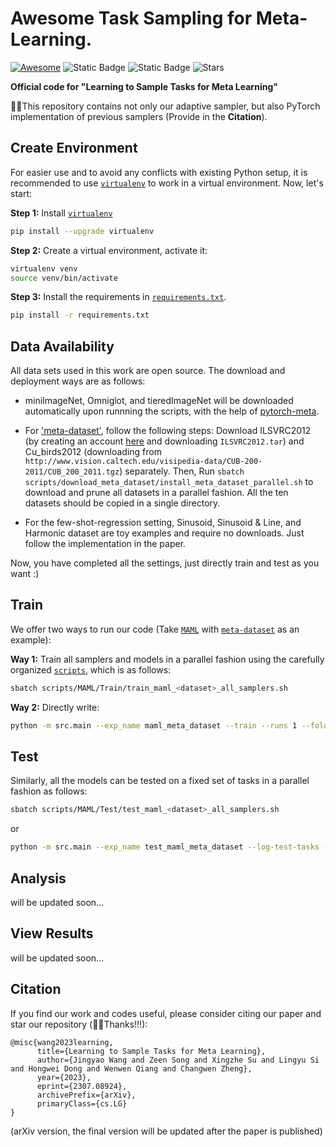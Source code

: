 # Awesome Task Sampling for Meta-Learning. 
[![Awesome](https://awesome.re/badge.svg)](https://awesome.re) 
![Static Badge](https://img.shields.io/badge/Meta_Learning-Task_Sampling-blue)
![Static Badge](https://img.shields.io/badge/to_be_continue-orange)
![Stars](https://img.shields.io/github/stars/WangJingyao07/Adaptive-Sampler)

**Official code for "Learning to Sample Tasks for Meta Learning"**

🥇🌈This repository contains not only our adaptive sampler, but also PyTorch implementation of previous samplers (Provide in the **Citation**). 

## Create Environment

For easier use and to avoid any conflicts with existing Python setup, it is recommended to use [`virtualenv`](https://docs.python-guide.org/dev/virtualenvs/) to work in a virtual environment. Now, let's start:

**Step 1:** Install [`virtualenv`](https://docs.python-guide.org/dev/virtualenvs/)

```bash
pip install --upgrade virtualenv
```

**Step 2:** Create a virtual environment, activate it:

```bash
virtualenv venv
source venv/bin/activate
```

**Step 3:** Install the requirements in [`requirements.txt`](requirements.txt).

```bash
pip install -r requirements.txt
```

## Data Availability

All data sets used in this work are open source. The download and deployment ways are as follows:
​
* miniImageNet, Omniglot, and tieredImageNet will be downloaded automatically upon runnning the scripts, with the help of [pytorch-meta](https://github.com/tristandeleu/pytorch-meta).

* For ['meta-dataset'](https://github.com/google-research/meta-dataset/blob/e95c50658e4260b2ede08ede1129827b08477f1a/prepare_all_datasets.sh), follow the following steps: Download ILSVRC2012 (by creating an account [here](https://image-net.org/challenges/LSVRC/2012/index.php) and downloading `ILSVRC2012.tar`) and Cu_birds2012 (downloading from `http://www.vision.caltech.edu/visipedia-data/CUB-200-2011/CUB_200_2011.tgz`) separately. Then, Run `sbatch scripts/download_meta_dataset/install_meta_dataset_parallel.sh` to download and prune all datasets in a parallel fashion. All the ten datasets should be copied in a single directory.

* For the few-shot-regression setting, Sinusoid, Sinusoid & Line, and Harmonic dataset are toy examples and require no downloads. Just follow the implementation in the paper.

Now, you have completed all the settings, just directly train and test as you want :)


## Train

We offer two ways to run our code (Take [`MAML`](scripts/MAML) with [`meta-dataset`](scripts/MAML/Train/train_maml_metadataset_all_samplers.sh) as an example):

**Way 1:** Train all samplers and models in a parallel fashion using the carefully organized [`scripts`](scripts), which is as follows:

```bash
sbatch scripts/MAML/Train/train_maml_<dataset>_all_samplers.sh
```

**Way 2:** Directly write:

```bash
python -m src.main --exp_name maml_meta_dataset --train --runs 1 --folder $SLURM_TMPDIR/records --task_sampler $SLURM_ARRAY_TASK_ID --dataset meta_dataset --num-ways 5 --num-shots 1 --use-cuda --num-steps 5 --step-size 0.4 --meta-lr 0.001 --batch-size 16 --num-workers 0 --num-epochs 150 --num-adaptation-steps 5 --output-folder ./config/maml_meta_dataset_try_3/$SLURM_ARRAY_TASK_ID/
```

## Test

Similarly, all the models can be tested on a fixed set of tasks in a parallel fashion as follows:

```bash
sbatch scripts/MAML/Test/test_maml_<dataset>_all_samplers.sh
```

or

```bash
python -m src.main --exp_name test_maml_meta_dataset --log-test-tasks --runs 1 --folder $SLURM_TMPDIR/records --task_sampler $SLURM_ARRAY_TASK_ID --dataset meta_dataset --num-ways 5 --num-shots 1 --use-cuda --num-steps 5 --step-size 0.4 --meta-lr 0.001 --batch-size 1 --num-workers 0 --num-epochs 150 --output-folder ./config/maml_meta_dataset_try_2/$SLURM_ARRAY_TASK_ID/
```

## Analysis

will be updated soon...

## View Results

will be updated soon...


## Citation
If you find our work and codes useful, please consider citing our paper and star our repository (🥰🎉Thanks!!!):
```
@misc{wang2023learning,
      title={Learning to Sample Tasks for Meta Learning}, 
      author={Jingyao Wang and Zeen Song and Xingzhe Su and Lingyu Si and Hongwei Dong and Wenwen Qiang and Changwen Zheng},
      year={2023},
      eprint={2307.08924},
      archivePrefix={arXiv},
      primaryClass={cs.LG}
}
```
(arXiv version, the final version will be updated after the paper is published)








